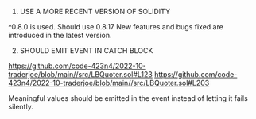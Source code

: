 1. USE A MORE RECENT VERSION OF SOLIDITY

^0.8.0 is used.
Should use 0.8.17
New features and bugs fixed are introduced in the latest version.

2. SHOULD EMIT EVENT IN CATCH BLOCK

https://github.com/code-423n4/2022-10-traderjoe/blob/main//src/LBQuoter.sol#L123
https://github.com/code-423n4/2022-10-traderjoe/blob/main//src/LBQuoter.sol#L203

Meaningful values should be emitted in the event instead of letting it fails silently.